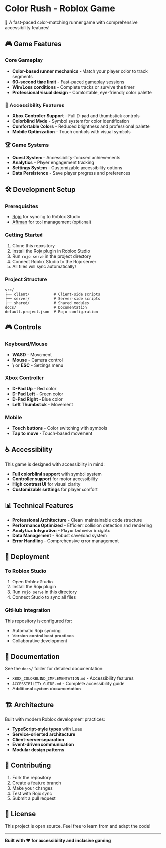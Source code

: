 # Color Rush - Roblox Game

🌈 A fast-paced color-matching runner game with comprehensive accessibility features!

## 🎮 Game Features

### Core Gameplay
- **Color-based runner mechanics** - Match your player color to track segments
- **60-second time limit** - Fast-paced gameplay sessions
- **Win/Loss conditions** - Complete tracks or survive the timer
- **Professional visual design** - Comfortable, eye-friendly color palette

### 🎯 Accessibility Features
- **Xbox Controller Support** - Full D-pad and thumbstick controls
- **Colorblind Mode** - Symbol system for color identification
- **Comfortable Colors** - Reduced brightness and professional palette
- **Mobile Optimization** - Touch controls with visual symbols

### 🏆 Game Systems
- **Quest System** - Accessibility-focused achievements
- **Analytics** - Player engagement tracking
- **Settings System** - Customizable accessibility options
- **Data Persistence** - Save player progress and preferences

## 🛠 Development Setup

### Prerequisites
- [Rojo](https://rojo.space/) for syncing to Roblox Studio
- [Aftman](https://github.com/LPGhatguy/aftman) for tool management (optional)

### Getting Started
1. Clone this repository
2. Install the Rojo plugin in Roblox Studio
3. Run `rojo serve` in the project directory
4. Connect Roblox Studio to the Rojo server
5. All files will sync automatically!

### Project Structure
```
src/
├── client/           # Client-side scripts
├── server/           # Server-side scripts
├── shared/           # Shared modules
docs/                 # Documentation
default.project.json  # Rojo configuration
```

## 🎮 Controls

### Keyboard/Mouse
- **WASD** - Movement
- **Mouse** - Camera control
- **\\** or **ESC** - Settings menu

### Xbox Controller
- **D-Pad Up** - Red color
- **D-Pad Left** - Green color
- **D-Pad Right** - Blue color
- **Left Thumbstick** - Movement

### Mobile
- **Touch buttons** - Color switching with symbols
- **Tap to move** - Touch-based movement

## ♿ Accessibility

This game is designed with accessibility in mind:

- **Full colorblind support** with symbol system
- **Controller support** for motor accessibility
- **High contrast UI** for visual clarity
- **Customizable settings** for player comfort

## 📊 Technical Features

- **Professional Architecture** - Clean, maintainable code structure
- **Performance Optimized** - Efficient collision detection and rendering
- **Analytics Integration** - Player behavior insights
- **Data Management** - Robust save/load system
- **Error Handling** - Comprehensive error management

## 🚀 Deployment

### To Roblox Studio
1. Open Roblox Studio
2. Install the Rojo plugin
3. Run `rojo serve` in this directory
4. Connect Studio to sync all files

### GitHub Integration
This repository is configured for:
- Automatic Rojo syncing
- Version control best practices
- Collaborative development

## 📝 Documentation

See the `docs/` folder for detailed documentation:
- `XBOX_COLORBLIND_IMPLEMENTATION.md` - Accessibility features
- `ACCESSIBILITY_GUIDE.md` - Complete accessibility guide
- Additional system documentation

## 🏗 Architecture

Built with modern Roblox development practices:
- **TypeScript-style types** with Luau
- **Service-oriented architecture**
- **Client-server separation**
- **Event-driven communication**
- **Modular design patterns**

## 🤝 Contributing

1. Fork the repository
2. Create a feature branch
3. Make your changes
4. Test with Rojo sync
5. Submit a pull request

## 📄 License

This project is open source. Feel free to learn from and adapt the code!

---

**Built with ❤️ for accessibility and inclusive gaming**
